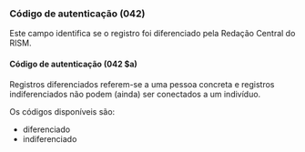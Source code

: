 ### Código de autenticação (042)
Este campo identifica se o registro foi diferenciado pela Redação Central do RISM.

#### Código de autenticação (042 $a)
Registros diferenciados referem-se a uma pessoa concreta e registros indiferenciados não podem (ainda) ser conectados a um indivíduo.   

Os códigos disponíveis são:  
- diferenciado
- indiferenciado

